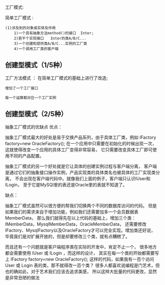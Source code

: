 



工厂模式:



简单工厂模式 :
	
	(1)涉及到的对象或实体及作用
		1)一个具有抽象方法method()的接口  Inter;
		2)若干个实现接口	Inter的类A/B/C...
		3)一个创建和提供类A/B/C...实例的工厂类
		4)一个调用工厂类的客户端
    
    
    
  ## 创建型模式（1/5种）
 工厂方法模式 ：
	在简单工厂模式的基础上进行了改造;
	
	增加了一个工厂接口
	
	每一个运算都对应一个工厂实例
  
  
  
  ## 创建型模式（2/5种）
  抽象工厂模式的优缺点
  优点：

  抽象工厂模式最大的好处是易于交换产品系列，由于具体工厂类，例如 IFactory factory=new OracleFactory(); 
  在一个应用中只需要在初始化的时候出现一次，这就使得改变一个应用的具体工厂变得非常容易，
  它只需要改变具体工厂即可使用不同的产品配置。

  抽象工厂模式的另一个好处就是它让具体的创建实例过程与客户端分离，
  客户端是通过它们的抽象接口操作实例，产品实现类的具体类名也被具体的工厂实现类分离，
  不会出现在客户端代码中。就像我们上面的例子，客户端只认识IUser和ILogin，
  至于它是MySQl里的表还是Oracle里的表就不知道了。

  缺点：

  抽象工厂模式虽然可以很方便的帮我们切换两个不同的数据库访问的代码。
  但是如果我们的需求来自于增加功能，例如我们还需要加多一个会员数据表 MemberData，
  那么我们就得先在以上代码的基础上，增加三个类：IMemberData，MysqlMemberData，OracleMemberData，
  还需要修改IFactory、MysqlFactory以及OracleFactory才可以完全实现。增加类还好说，
  毕竟我们是对扩展开放的，但是却要修改三个类，就有点糟糕了。

  而且还有一个问题就是客户端程序类在实际的开发中，肯定不止一个，
  很多地方都会需要使用 IUser 或 ILogin ，而这样的设计，
  其实在每一个类的开始都需要写上 IFactory factory=new OracleFactory(); 
  这样的代码，如果我有一百个访问 User 或 Login 表的类，那不就得改一百个类？
  很多人都喜欢说编程是门艺术，但也的确如此，对于艺术我们应该去追求美感，
  所以这样大批量的代码更改，显然是非常丑陋的做法
		
